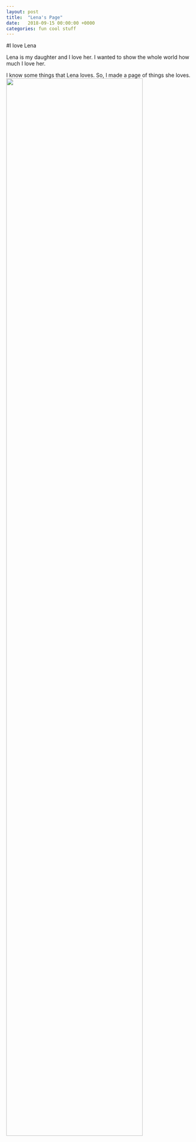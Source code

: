 ```yaml
---
layout: post
title:  "Lena's Page"
date:   2018-09-15 00:00:00 +0000
categories: fun cool stuff
---
```


#I love Lena

Lena is my daughter and I love her. I wanted to show the whole world how much I love her.

I know some things that Lena loves. So, I made a page of things she loves.
<img src="http://www.mostbeautifulthings.net/wp-content/uploads/2014/04/beautiful-horses-3.jpg" width = "85%" />



[horse-picture-1]: http://www.mostbeautifulthings.net/wp-content/uploads/2014/04/beautiful-horses-3.jpg